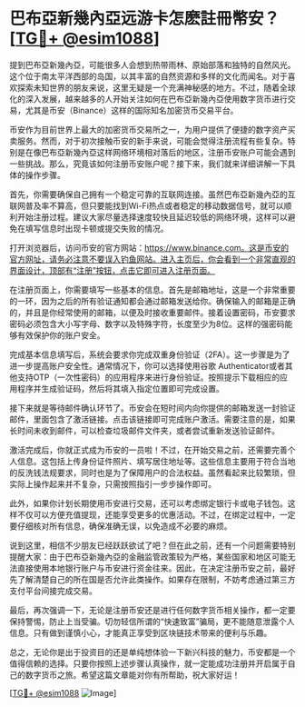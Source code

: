 # 巴布亞新幾內亞远游卡怎麽註冊幣安？[[TG💪+ @esim1088](https://t.me/s/esim1088)]

提到巴布亞新幾內亞，可能很多人会想到热带雨林、原始部落和独特的自然风光。这个位于南太平洋西部的岛国，以其丰富的自然资源和多样的文化而闻名。对于喜欢探索未知世界的朋友来说，这里无疑是一个充满神秘感的地方。不过，随着全球化的深入发展，越来越多的人开始关注如何在巴布亞新幾內亞使用数字货币进行交易，尤其是币安（Binance）这样的国际知名加密货币交易平台。

币安作为目前世界上最大的加密货币交易所之一，为用户提供了便捷的数字资产买卖服务。然而，对于初次接触币安的新手来说，可能会觉得注册流程有些复杂。特别是在像巴布亞新幾內亞这样网络环境相对落后的地区，注册币安账户可能会遇到一些挑战。那么，究竟该如何注册币安账户呢？接下来，我们就来详细讲解一下具体的操作步骤。

首先，你需要确保自己拥有一个稳定可靠的互联网连接。虽然巴布亞新幾內亞的互联网普及率不算高，但只要能找到Wi-Fi热点或者稳定的移动数据信号，就可以顺利开始注册过程。建议大家尽量选择速度较快且延迟较低的网络环境，这样可以避免在填写信息时出现卡顿或提交失败的情况。

打开浏览器后，访问币安的官方网站：https://www.binance.com。这是币安的官方网址，请务必注意不要误入钓鱼网站。进入主页后，你会看到一个非常直观的界面设计，顶部有“注册”按钮，点击它即可进入注册页面。

在注册页面上，你需要填写一些基本的信息。首先是邮箱地址，这是一个非常重要的一环，因为之后的所有验证通知都会通过邮箱发送给你。确保输入的邮箱是正确的，并且是你经常使用的邮箱，以便及时接收重要邮件。接着设置密码，币安要求密码必须包含大小写字母、数字以及特殊字符，长度至少为8位。这样的强密码能够有效保护你的账户安全。

完成基本信息填写后，系统会要求你完成双重身份验证（2FA）。这一步骤是为了进一步提高账户安全性。通常情况下，你可以选择使用谷歌 Authenticator或者其他支持OTP（一次性密码）的应用程序来进行身份验证。按照提示下载相应的应用程序并生成验证码，然后将其填入指定位置即可完成设置。

接下来就是等待邮件确认环节了。币安会在短时间内向你提供的邮箱发送一封验证邮件，里面包含了激活链接。点击该链接即可完成账户激活。需要注意的是，如果长时间未收到邮件，可以检查垃圾邮件文件夹，或者尝试重新发送验证邮件。

激活完成后，你就正式成为币安的一员啦！不过，在开始交易之前，还需要完善个人信息。这包括上传身份证件照片、填写居住地址等。这些信息主要用于符合当地的反洗钱法规要求，同时也是为了保障用户的合法权益。虽然看起来比较繁琐，但实际上操作起来并不复杂，只需按照指引一步步操作即可。

此外，如果你计划长期使用币安进行交易，还可以考虑绑定银行卡或电子钱包。这样不仅可以方便充值提现，还能享受更多的优惠活动。不过，在绑定过程中，一定要仔细核对所有信息，确保准确无误，以免造成不必要的麻烦。

说到这里，相信不少朋友已经跃跃欲试了吧？但在此之前，还有一个问题需要特别提醒大家：由于巴布亞新幾內亞的金融监管政策较为严格，某些国家和地区可能无法直接使用本地银行账户与币安进行资金往来。因此，在决定注册币安之前，最好先了解清楚自己的所在国是否允许此类操作。如果存在限制，不妨考虑通过第三方支付平台间接完成交易。

最后，再次强调一下，无论是注册币安还是进行任何数字货币相关操作，都一定要保持警惕，防止上当受骗。切勿轻信所谓的“快速致富”骗局，更不能随意泄露个人信息。只有做到谨慎小心，才能真正享受到区块链技术带来的便利与乐趣。

总之，无论你是出于投资目的还是单纯想体验一下新兴科技的魅力，币安都是一个值得信赖的选择。只要你按照上述步骤认真操作，就一定能成功注册并开启属于自己的数字货币之旅。希望这篇文章能对你有所帮助，祝大家好运！

[[TG💪+ @esim1088](https://t.me/s/esim1088) ![Image](https://i.postimg.cc/4NQfJmqS/Snipaste-2025-05-13-00-14-12.png)]